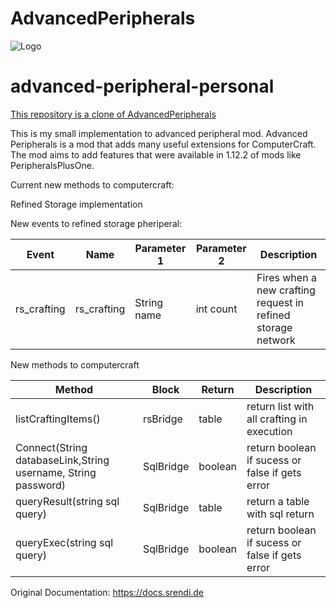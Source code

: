 
# AdvancedPeripherals

![Logo](https://www.bisecthosting.com/images/CF/Advanced_Peripherals/BH_AP_Header.png "Logo")

# advanced-peripheral-personal

[This repository is a clone of AdvancedPeripherals](https://github.com/Seniorendi/AdvancedPeripherals)

This is my small implementation to advanced peripheral mod. Advanced Peripherals is a mod that adds many useful extensions for ComputerCraft. The mod aims to add features that were
available in 1.12.2 of mods like PeripheralsPlusOne.


Current new methods to computercraft:

Refined Storage implementation

New events to refined storage pheriperal:

| Event       | Name        | Parameter 1 | Parameter 2 | Description                                                  |
|-------------|-------------|-------------|-------------|--------------------------------------------------------------|
| rs_crafting | rs_crafting | String name | int count   | Fires when a new crafting request in refined storage network |


New methods to computercraft

| Method | Block | Return | Description |
|-------------|-------------|-------------|-------------|
| listCraftingItems() | rsBridge | table | return list with all crafting in execution |
| Connect(String databaseLink,String username, String password) | SqlBridge | boolean |  return boolean if sucess or false if gets error  |
| queryResult(string sql query) | SqlBridge | table | return a table with sql return |
| queryExec(string sql query) | SqlBridge | boolean | return boolean if sucess or false if gets error |




Original Documentation: https://docs.srendi.de

